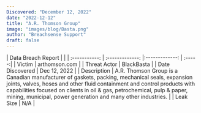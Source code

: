 ```yaml
---
Discovered: "December 12, 2022"
date: "2022-12-12"
title: "A.R. Thomson Group"
image: "images/blog/Basta.png"
author: "Breachsense Support"
draft: false
---
```


| Data Breach Report           |              | 
| :-----------: | :-------------:     |:-------------:    | :-----:|
| Victim      | arthomson.com      | 
| Threat Actor      | BlackBasta      | 
| Date Discovered      | Dec 12, 2022      | 
| Description      | A.R. Thomson Group is a Canadian manufacturer of gaskets, packing, mechanical seals, expansion joints, valves, hoses and other fluid containment and control products with capabilities focused on clients in oil & gas, petrochemical, pulp & paper, mining, municipal, power generation and many other industries.      | 
| Leak Size      | N/A      | 

